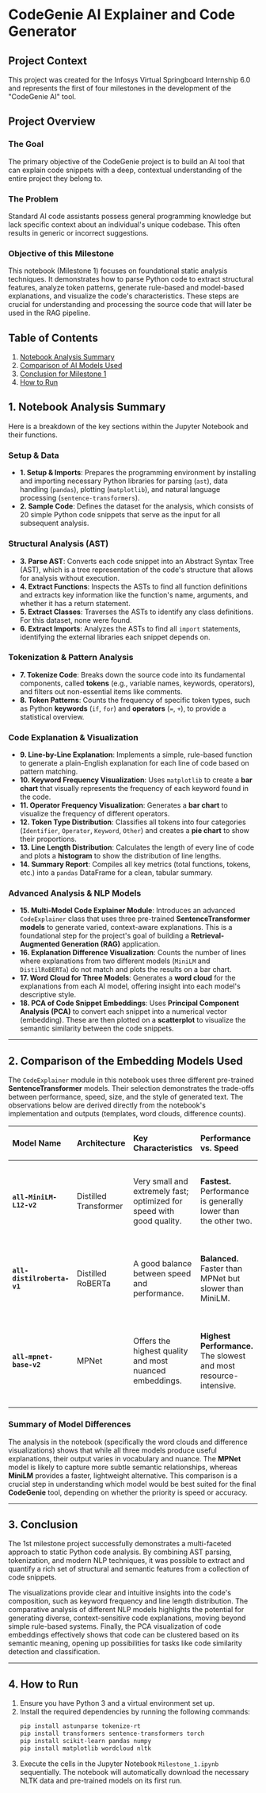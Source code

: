 # CodeGenie AI Explainer and Code Generator

## Project Context

This project was created for the Infosys Virtual Springboard Internship 6.0 and represents the first of four milestones in the development of the "CodeGenie AI" tool.

## Project Overview

### The Goal
The primary objective of the CodeGenie project is to build an AI tool that can explain code snippets with a deep, contextual understanding of the entire project they belong to.

### The Problem
Standard AI code assistants possess general programming knowledge but lack specific context about an individual's unique codebase. This often results in generic or incorrect suggestions.

### Objective of this Milestone
This notebook (Milestone 1) focuses on foundational static analysis techniques. It demonstrates how to parse Python code to extract structural features, analyze token patterns, generate rule-based and model-based explanations, and visualize the code's characteristics. These steps are crucial for understanding and processing the source code that will later be used in the RAG pipeline.



## Table of Contents

1.  [Notebook Analysis Summary](#1-notebook-analysis-summary)
2.  [Comparison of AI Models Used](#2-comparison-of-the-Embedding-models-used)
3.  [Conclusion for Milestone 1](#3-conclusion-for-milestone-1)
4.  [How to Run](#4-how-to-run)



## 1. Notebook Analysis Summary

Here is a breakdown of the key sections within the Jupyter Notebook and their functions.

### **Setup & Data**
* **1. Setup & Imports**: Prepares the programming environment by installing and importing necessary Python libraries for parsing (`ast`), data handling (`pandas`), plotting (`matplotlib`), and natural language processing (`sentence-transformers`).
* **2. Sample Code**: Defines the dataset for the analysis, which consists of 20 simple Python code snippets that serve as the input for all subsequent analysis.

### **Structural Analysis (AST)**
* **3. Parse AST**: Converts each code snippet into an Abstract Syntax Tree (AST), which is a tree representation of the code's structure that allows for analysis without execution.
* **4. Extract Functions**: Inspects the ASTs to find all function definitions and extracts key information like the function's name, arguments, and whether it has a return statement.
* **5. Extract Classes**: Traverses the ASTs to identify any class definitions. For this dataset, none were found.
* **6. Extract Imports**: Analyzes the ASTs to find all `import` statements, identifying the external libraries each snippet depends on.

### **Tokenization & Pattern Analysis**
* **7. Tokenize Code**: Breaks down the source code into its fundamental components, called **tokens** (e.g., variable names, keywords, operators), and filters out non-essential items like comments.
* **8. Token Patterns**: Counts the frequency of specific token types, such as Python **keywords** (`if`, `for`) and **operators** (`=`, `+`), to provide a statistical overview.

### **Code Explanation & Visualization**
* **9. Line-by-Line Explanation**: Implements a simple, rule-based function to generate a plain-English explanation for each line of code based on pattern matching.
* **10. Keyword Frequency Visualization**: Uses `matplotlib` to create a **bar chart** that visually represents the frequency of each keyword found in the code.
* **11. Operator Frequency Visualization**: Generates a **bar chart** to visualize the frequency of different operators.
* **12. Token Type Distribution**: Classifies all tokens into four categories (`Identifier`, `Operator`, `Keyword`, `Other`) and creates a **pie chart** to show their proportions.
* **13. Line Length Distribution**: Calculates the length of every line of code and plots a **histogram** to show the distribution of line lengths.
* **14. Summary Report**: Compiles all key metrics (total functions, tokens, etc.) into a `pandas` DataFrame for a clean, tabular summary.

### **Advanced Analysis & NLP Models**
* **15. Multi-Model Code Explainer Module**: Introduces an advanced `CodeExplainer` class that uses three pre-trained **SentenceTransformer models** to generate varied, context-aware explanations. This is a foundational step for the project's goal of building a **Retrieval-Augmented Generation (RAG)** application.
* **16. Explanation Difference Visualization**: Counts the number of lines where explanations from two different models (`MiniLM` and `DistilRoBERTa`) do not match and plots the results on a bar chart.
* **17. Word Cloud for Three Models**: Generates a **word cloud** for the explanations from each AI model, offering insight into each model's descriptive style.
* **18. PCA of Code Snippet Embeddings**: Uses **Principal Component Analysis (PCA)** to convert each snippet into a numerical vector (embedding). These are then plotted on a **scatterplot** to visualize the semantic similarity between the code snippets.

---

## 2. Comparison of the Embedding Models Used

The `CodeExplainer` module in this notebook uses three different pre-trained **SentenceTransformer** models. Their selection demonstrates the trade-offs between performance, speed, size, and the style of generated text. The observations below are derived directly from the notebook's implementation and outputs (templates, word clouds, difference counts).

| Model Name | Architecture | Key Characteristics | Performance vs. Speed | Embedding Size | Explanation Style (Observed) | Use Case |
| :--- | :--- | :--- | :--- | :--- | :--- | :--- |
| **`all-MiniLM-L12-v2`** | Distilled Transformer | Very small and extremely fast; optimized for speed with good quality. | **Fastest.** Performance is generally lower than the other two. | 384 dimensions | **Direct and literal.** Uses core action verbs like "Assigns" and "Outputs." | Ideal for real-time applications or environments with limited computational resources. |
| **`all-distilroberta-v1`** | Distilled RoBERTa | A good balance between speed and performance. | **Balanced.** Faster than MPNet but slower than MiniLM. | 768 dimensions | **Balanced and descriptive.** Focuses on the "what" (e.g., "Creates a function for computation"). | A great general-purpose choice where both speed and quality are important. |
| **`all-mpnet-base-v2`** | MPNet | Offers the highest quality and most nuanced embeddings. | **Highest Performance.** The slowest and most resource-intensive. | 768 dimensions | **Action-oriented and formal.** Focuses on the "how" (e.g., "Sets up function to perform a task"). | Best for tasks requiring maximum accuracy where speed is less critical. |

### Summary of Model Differences

The analysis in the notebook (specifically the word clouds and difference visualizations) shows that while all three models produce useful explanations, their output varies in vocabulary and nuance. The **MPNet** model is likely to capture more subtle semantic relationships, whereas **MiniLM** provides a faster, lightweight alternative. This comparison is a crucial step in understanding which model would be best suited for the final **CodeGenie** tool, depending on whether the priority is speed or accuracy.

---

## 3. Conclusion 

The 1st milestone project successfully demonstrates a multi-faceted approach to static Python code analysis. By combining AST parsing, tokenization, and modern NLP techniques, it was possible to extract and quantify a rich set of structural and semantic features from a collection of code snippets.

The visualizations provide clear and intuitive insights into the code's composition, such as keyword frequency and line length distribution. The comparative analysis of different NLP models highlights the potential for generating diverse, context-sensitive code explanations, moving beyond simple rule-based systems. Finally, the PCA visualization of code embeddings effectively shows that code can be clustered based on its semantic meaning, opening up possibilities for tasks like code similarity detection and classification.

---

## 4. How to Run

1.  Ensure you have Python 3 and a virtual environment set up.
2.  Install the required dependencies by running the following commands:
    ```bash
    pip install astunparse tokenize-rt
    pip install transformers sentence-transformers torch
    pip install scikit-learn pandas numpy
    pip install matplotlib wordcloud nltk
    ```
3.  Execute the cells in the Jupyter Notebook `Milestone_1.ipynb` sequentially. The notebook will automatically download the necessary NLTK data and pre-trained models on its first run.

